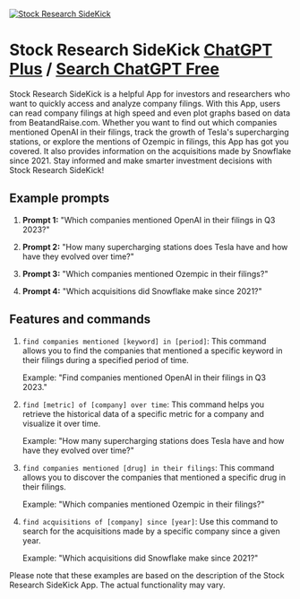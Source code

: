 
[![Stock Research SideKick](https://files.oaiusercontent.com/file-B7W3vZHonJSSH90y0WVUlz4m?se=2123-10-16T10%3A19%3A41Z&sp=r&sv=2021-08-06&sr=b&rscc=max-age%3D31536000%2C%20immutable&rscd=attachment%3B%20filename%3Dlogo%2520%25284%2529.png&sig=w7x0LHW9NuL%2BRcRsGr26KlzNj5wcQlIqU210aCEG%2Bz0%3D)](https://chat.openai.com/g/g-WUdbNmjIC-stock-research-sidekick)

# Stock Research SideKick [ChatGPT Plus](https://chat.openai.com/g/g-WUdbNmjIC-stock-research-sidekick) / [Search ChatGPT Free](https://gptcall.net/index.html#/?search=Stock%20Research%20SideKick)

Stock Research SideKick is a helpful App for investors and researchers who want to quickly access and analyze company filings. With this App, users can read company filings at high speed and even plot graphs based on data from BeatandRaise.com. Whether you want to find out which companies mentioned OpenAI in their filings, track the growth of Tesla's supercharging stations, or explore the mentions of Ozempic in filings, this App has got you covered. It also provides information on the acquisitions made by Snowflake since 2021. Stay informed and make smarter investment decisions with Stock Research SideKick!

## Example prompts

1. **Prompt 1:** "Which companies mentioned OpenAI in their filings in Q3 2023?"

2. **Prompt 2:** "How many supercharging stations does Tesla have and how have they evolved over time?"

3. **Prompt 3:** "Which companies mentioned Ozempic in their filings?"

4. **Prompt 4:** "Which acquisitions did Snowflake make since 2021?"

## Features and commands

1. `find companies mentioned [keyword] in [period]`: This command allows you to find the companies that mentioned a specific keyword in their filings during a specified period of time.

    Example: "Find companies mentioned OpenAI in their filings in Q3 2023."

2. `find [metric] of [company] over time`: This command helps you retrieve the historical data of a specific metric for a company and visualize it over time.

    Example: "How many supercharging stations does Tesla have and how have they evolved over time?"

3. `find companies mentioned [drug] in their filings`: This command allows you to discover the companies that mentioned a specific drug in their filings.

    Example: "Which companies mentioned Ozempic in their filings?"

4. `find acquisitions of [company] since [year]`: Use this command to search for the acquisitions made by a specific company since a given year.

    Example: "Which acquisitions did Snowflake make since 2021?"

Please note that these examples are based on the description of the Stock Research SideKick App. The actual functionality may vary.


